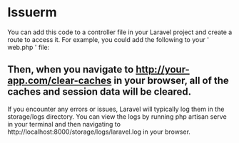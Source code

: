 # Issuerm

You can add this code to a controller file in your Laravel project and create a route to access it. For example, you could add the following to your ' web.php ' file:

## Then, when you navigate to http://your-app.com/clear-caches in your browser, all of the caches and session data will be cleared.

If you encounter any errors or issues, Laravel will typically log them in the storage/logs directory. You can view the logs by running php artisan serve in your terminal and then navigating to http://localhost:8000/storage/logs/laravel.log in your browser.
